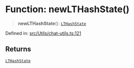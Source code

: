 # Function: newLTHashState()

> **newLTHashState**(): [`LTHashState`](../type-aliases/LTHashState.md)

Defined in: [src/Utils/chat-utils.ts:121](https://github.com/Fokusdotid/Baileys/blob/58a03b5a49cf326e1050515994499cb0bb76662f/src/Utils/chat-utils.ts#L121)

## Returns

[`LTHashState`](../type-aliases/LTHashState.md)

